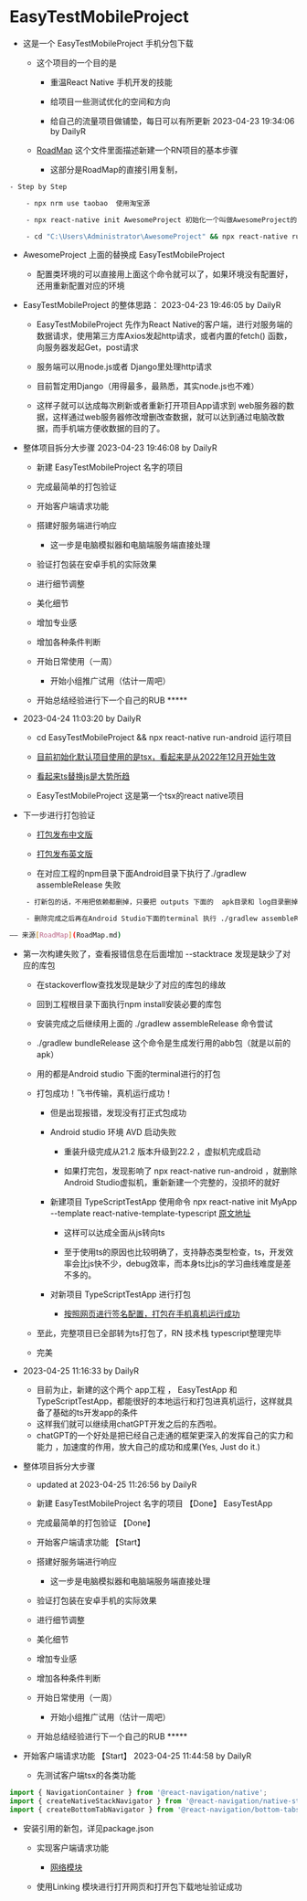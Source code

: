 # EasyTestMobileProject

- 这是一个 EasyTestMobileProject  手机分包下载

	- 这个项目的一个目的是

		- 重温React Native 手机开发的技能

		- 给项目一些测试优化的空间和方向

		- 给自己的流量项目做铺垫，每日可以有所更新 2023-04-23 19:34:06 by DailyR

	- [RoadMap](RoadMap.md) 这个文件里面描述新建一个RN项目的基本步骤

		- 这部分是RoadMap的直接引用复制，

```bash
- Step by Step

	- npx nrm use taobao  使用淘宝源

	- npx react-native init AwesomeProject 初始化一个叫做AwesomeProject的react-native脚手架项目(一般使用cmd原生，使用git-bash这种第三方容易找不到环境变量)

	- cd "C:\Users\Administrator\AwesomeProject" && npx react-native run-android    运行项目，运行个安卓虚拟机（需要提前配置好环境）
```

- AwesomeProject 上面的替换成 EasyTestMobileProject

	- 配置类环境的可以直接用上面这个命令就可以了，如果环境没有配置好，还用重新配置对应的环境

 
- EasyTestMobileProject 的整体思路：    2023-04-23 19:46:05 by DailyR

	- EasyTestMobileProject 先作为React Native的客户端，进行对服务端的数据请求，使用第三方库Axios发起http请求，或者内置的fetch() 函数，向服务器发起Get，post请求

	- 服务端可以用node.js或者 Django里处理http请求

	- 目前暂定用Django（用得最多，最熟悉，其实node.js也不难）

	- 这样子就可以达成每次刷新或者重新打开项目App请求到 web服务器的数据，这样通过web服务器修改增删改查数据，就可以达到通过电脑改数据，而手机端方便收数据的目的了。




- 整体项目拆分大步骤     2023-04-23 19:46:08 by DailyR

	- 新建 EasyTestMobileProject 名字的项目

	- 完成最简单的打包验证

	- 开始客户端请求功能

	- 搭建好服务端进行响应

		- 这一步是电脑模拟器和电脑端服务端直接处理

	- 验证打包装在安卓手机的实际效果

	- 进行细节调整

	- 美化细节

	- 增加专业感

	- 增加各种条件判断

	- 开始日常使用（一周）

		- 开始小组推广试用（估计一周吧）

	- 开始总结经验进行下一个自己的RUB *****



- 2023-04-24 11:03:20 by DailyR

	- cd EasyTestMobileProject && npx react-native run-android    运行项目

	- [目前初始化默认项目使用的是tsx，看起来是从2022年12月开始生效](https://reactnative.dev/docs/typescript#using-javascript-instead-of-typescript)
	
	- [看起来ts替换js是大势所趋](https://blog.csdn.net/shifang07/article/details/105371268/)

	- EasyTestMobileProject 这是第一个tsx的react native项目

- 下一步进行打包验证

	- [打包发布中文版](https://reactnative.cn/docs/signed-apk-android)

	- [打包发布英文版](https://reactnative.dev/docs/signed-apk-android)

	- 在对应工程的npm目录下面Android目录下执行了./gradlew assembleRelease 失败
```bash
	- 打新包的话，不用把依赖都删掉，只要把 outputs 下面的  apk目录和 log目录删掉就ok了，上一级的,就是跟outputs同级的tmp目录最好也删除掉(前置步骤要打包签名那些)

	- 删除完成之后再在Android Studio下面的terminal 执行 ./gradlew assembleRelease (Project 的Android目录下运行)（运行过程中会把虚拟机连接的node干掉，用上面的npx react-native run-android或者 yarn react-native run-android再开起来就行）

—— 来源[RoadMap](RoadMap.md)
```

- 第一次构建失败了，查看报错信息在后面增加 --stacktrace 发现是缺少了对应的库包

	- 在stackoverflow查找发现是缺少了对应的库包的缘故

	- 回到工程根目录下面执行npm install安装必要的库包

	- 安装完成之后继续用上面的 ./gradlew assembleRelease 命令尝试

	- ./gradlew bundleRelease 这个命令是生成发行用的abb包（就是以前的apk）

	- 用的都是Android studio 下面的terminal进行的打包

	- 打包成功！飞书传输，真机运行成功！

		- 但是出现报错，发现没有打正式包成功

		- Android studio 环境 AVD 启动失败

			- 重装升级完成从21.2 版本升级到22.2 ，虚拟机完成启动

			- 如果打完包，发现影响了 npx react-native run-android ，就删除Android Studio虚拟机，重新新建一个完整的，没损坏的就好

		- 新建项目 TypeScriptTestApp 使用命令 npx react-native init MyApp --template react-native-template-typescript
		[原文地址](https://reactnative.cn/docs/typescript)

			- 这样可以达成全面从js转向ts

			- 至于使用ts的原因也比较明确了，支持静态类型检查，ts，开发效率会比js快不少，debug效率，而本身ts比js的学习曲线难度是差不多的。

		- 对新项目 TypeScriptTestApp 进行打包

			- [按照网页进行签名配置，打包在手机真机运行成功](https://reactnative.cn/docs/signed-apk-android)


	- 至此，完整项目已全部转为ts打包了，RN 技术栈 typescript整理完毕

	- 完美

- 2023-04-25 11:16:33 by DailyR

	- 目前为止，新建的这个两个 app工程 ， EasyTestApp 和 TypeScriptTestApp，都能很好的本地运行和打包进真机运行，这样就具备了基础的ts开发app的条件
	- 这样我们就可以继续用chatGPT开发之后的东西啦。
	-  chatGPT的一个好处是把已经自己走通的框架更深入的发挥自己的实力和能力 ，加速度的作用，放大自己的成功和成果(Yes, Just do it.)


- 整体项目拆分大步骤     

	- updated at 2023-04-25 11:26:56 by DailyR

	- 新建 EasyTestMobileProject 名字的项目 【Done】 EasyTestApp

	- 完成最简单的打包验证 【Done】

	- 开始客户端请求功能  【Start】

	- 搭建好服务端进行响应 

		- 这一步是电脑模拟器和电脑端服务端直接处理

	- 验证打包装在安卓手机的实际效果

	- 进行细节调整

	- 美化细节

	- 增加专业感

	- 增加各种条件判断

	- 开始日常使用（一周）

		- 开始小组推广试用（估计一周吧）

	- 开始总结经验进行下一个自己的RUB *****

- 开始客户端请求功能  【Start】 2023-04-25 11:44:58 by DailyR

	- 先测试客户端tsx的各类功能

```typescript
import { NavigationContainer } from '@react-navigation/native';
import { createNativeStackNavigator } from '@react-navigation/native-stack';
import { createBottomTabNavigator } from '@react-navigation/bottom-tabs';
```

- 安装引用的新包，详见package.json

	- 实现客户端请求功能 

		- [网络模块](https://reactnative.cn/docs/network)

	- 使用Linking 模块进行打开网页和打开包下载地址验证成功